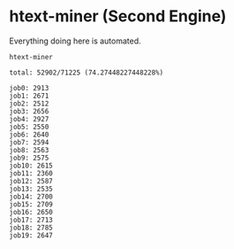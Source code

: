 # htext-miner (Second Engine)

Everything doing here is automated.

```
htext-miner

total: 52902/71225 (74.27448227448228%)

job0: 2913
job1: 2671
job2: 2512
job3: 2656
job4: 2927
job5: 2550
job6: 2640
job7: 2594
job8: 2563
job9: 2575
job10: 2615
job11: 2360
job12: 2587
job13: 2535
job14: 2700
job15: 2709
job16: 2650
job17: 2713
job18: 2785
job19: 2647
```